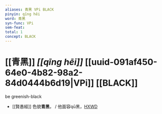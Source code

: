 ```yaml
---
aliases: 青黑 VPi BLACK
pinyin: qīng hēi
word: 青黑
syn-func: VPi
sem-feat: 
total: 1
concept: BLACK 
---
```

# [[青黑]] *[[qīng hēi]]*  [[uuid-091af450-64e0-4b82-98a2-84d0444b6d19|VPi]] [[BLACK]]
be greenish-black
 - [[賢愚經]] 色貌**青黑**， / 他面容qū黑，[HXWD](https://hxwd.org/textview.html?location=KR6b0059_T_001-0349b.4)